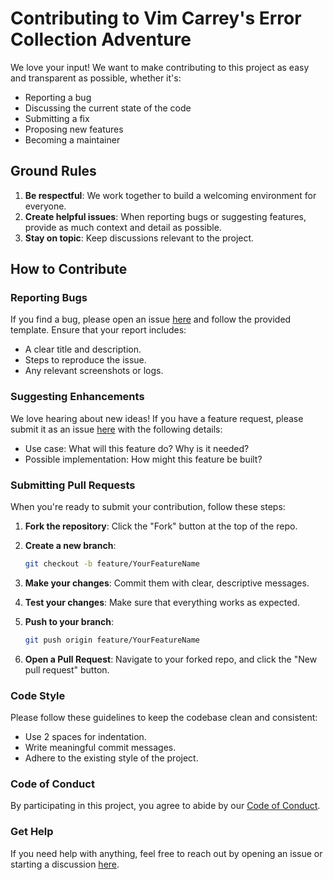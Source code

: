 # Contributing to Vim Carrey's Error Collection Adventure

We love your input! We want to make contributing to this project as easy and transparent as possible, whether it's:

- Reporting a bug
- Discussing the current state of the code
- Submitting a fix
- Proposing new features
- Becoming a maintainer

## Ground Rules

1. **Be respectful**: We work together to build a welcoming environment for everyone.
2. **Create helpful issues**: When reporting bugs or suggesting features, provide as much context and detail as possible.
3. **Stay on topic**: Keep discussions relevant to the project.

## How to Contribute

### Reporting Bugs

If you find a bug, please open an issue [here](https://github.com/TheOrganicAI/vim-carrey-game/issues) and follow the provided template. Ensure that your report includes:

- A clear title and description.
- Steps to reproduce the issue.
- Any relevant screenshots or logs.

### Suggesting Enhancements

We love hearing about new ideas! If you have a feature request, please submit it as an issue [here](https://github.com/TheOrganicAI/vim-carrey-game/issues) with the following details:

- Use case: What will this feature do? Why is it needed?
- Possible implementation: How might this feature be built?

### Submitting Pull Requests

When you're ready to submit your contribution, follow these steps:

1. **Fork the repository**: Click the "Fork" button at the top of the repo.
2. **Create a new branch**: 
   ```bash
   git checkout -b feature/YourFeatureName
   ```
3. **Make your changes**: Commit them with clear, descriptive messages.

4. **Test your changes**: Make sure that everything works as expected.

5. **Push to your branch**:

    ```bash
    git push origin feature/YourFeatureName
    ```

6. **Open a Pull Request**: Navigate to your forked repo, and click the "New pull request" button.

### Code Style

Please follow these guidelines to keep the codebase clean and consistent:

- Use 2 spaces for indentation.
- Write meaningful commit messages.
- Adhere to the existing style of the project.

### Code of Conduct

By participating in this project, you agree to abide by our [Code of Conduct](CODE_OF_CONDUCT.md).

### Get Help

If you need help with anything, feel free to reach out by opening an issue or starting a discussion [here](https://github.com/TheOrganicAI/vim-carrey-game/discussions).
